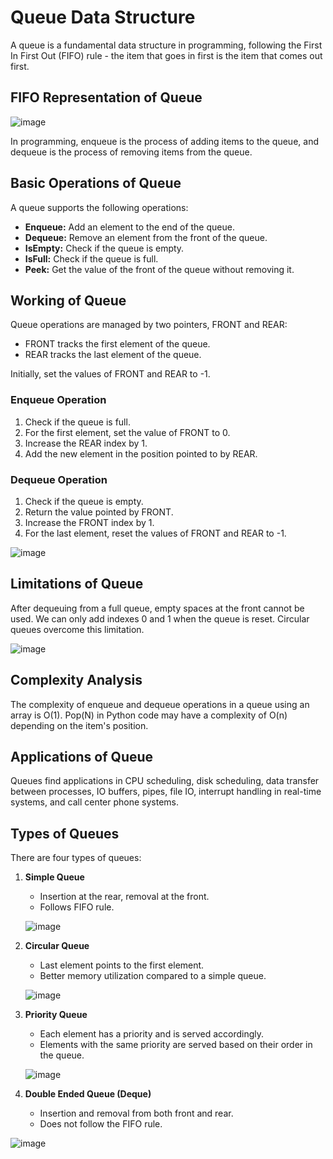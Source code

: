 # Queue Data Structure

A queue is a fundamental data structure in programming, following the First In First Out (FIFO) rule - the item that goes in first is the item that comes out first.

## FIFO Representation of Queue

![image](https://github.com/vansh-seth/DSA/assets/111755254/e8357a21-eda7-4f0c-9df5-10b1347fe48b)

In programming, enqueue is the process of adding items to the queue, and dequeue is the process of removing items from the queue.

## Basic Operations of Queue

A queue supports the following operations:

- **Enqueue:** Add an element to the end of the queue.
- **Dequeue:** Remove an element from the front of the queue.
- **IsEmpty:** Check if the queue is empty.
- **IsFull:** Check if the queue is full.
- **Peek:** Get the value of the front of the queue without removing it.

## Working of Queue

Queue operations are managed by two pointers, FRONT and REAR:

- FRONT tracks the first element of the queue.
- REAR tracks the last element of the queue.

Initially, set the values of FRONT and REAR to -1.

### Enqueue Operation

1. Check if the queue is full.
2. For the first element, set the value of FRONT to 0.
3. Increase the REAR index by 1.
4. Add the new element in the position pointed to by REAR.

### Dequeue Operation

1. Check if the queue is empty.
2. Return the value pointed by FRONT.
3. Increase the FRONT index by 1.
4. For the last element, reset the values of FRONT and REAR to -1.

![image](https://github.com/vansh-seth/DSA/assets/111755254/32c9d096-e0de-4d79-a6b0-f6999c39a8e3)

## Limitations of Queue

After dequeuing from a full queue, empty spaces at the front cannot be used. We can only add indexes 0 and 1 when the queue is reset. Circular queues overcome this limitation.

![image](https://github.com/vansh-seth/DSA/assets/111755254/d20d25f9-7722-4386-8962-ae524cfafa5e)

## Complexity Analysis

The complexity of enqueue and dequeue operations in a queue using an array is O(1). Pop(N) in Python code may have a complexity of O(n) depending on the item's position.

## Applications of Queue

Queues find applications in CPU scheduling, disk scheduling, data transfer between processes, IO buffers, pipes, file IO, interrupt handling in real-time systems, and call center phone systems.

## Types of Queues

There are four types of queues:

1. **Simple Queue**
    - Insertion at the rear, removal at the front.
    - Follows FIFO rule.

   ![image](https://github.com/vansh-seth/DSA/assets/111755254/ae5eb05e-58ef-4a61-9dea-975a51de11fb)

2. **Circular Queue**
    - Last element points to the first element.
    - Better memory utilization compared to a simple queue.

    ![image](https://github.com/vansh-seth/DSA/assets/111755254/a0fbcaaf-a6be-45be-9485-474feb4289e5)

3. **Priority Queue**
    - Each element has a priority and is served accordingly.
    - Elements with the same priority are served based on their order in the queue.

    ![image](https://github.com/vansh-seth/DSA/assets/111755254/2629f999-1760-49ae-8490-6254fd93bc91)

4. **Double Ended Queue (Deque)**
    - Insertion and removal from both front and rear.
    - Does not follow the FIFO rule.
    
![image](https://github.com/vansh-seth/DSA/assets/111755254/04710161-4d3d-4caf-8ead-eed4035e3580)

